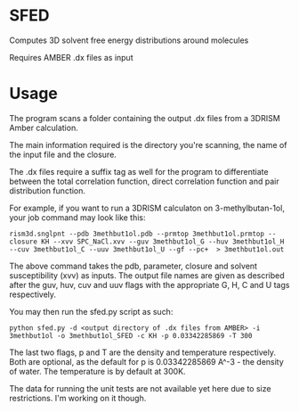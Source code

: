 SFED
==============================

Computes 3D solvent free energy distributions around molecules

Requires AMBER .dx files as input

Usage
==============================

The program scans a folder containing the output .dx files from a 3DRISM Amber calculation.

The main information required is the directory you're scanning, the name of the input file and the closure.

The .dx files require a suffix tag as well for the program to differentiate between the total correlation function, direct correlation function and pair distribution function.

For example, if you want to run a 3DRISM calculaton on 3-methylbutan-1ol, your job command may look like this:

    rism3d.snglpnt --pdb 3methbut1ol.pdb --prmtop 3methbut1ol.prmtop --closure KH --xvv SPC_NaCl.xvv --guv 3methbut1ol_G --huv 3methbut1ol_H --cuv 3methbut1ol_C --uuv 3methbut1ol_U --gf --pc+  > 3methbut1ol.out

The above command takes the pdb, parameter, closure and solvent susceptibility (xvv) as inputs.
The output file names are given as described after the guv, huv, cuv and uuv flags with the appropriate G, H, C and U tags respectively.

You may then run the sfed.py script as such:

    python sfed.py -d <output directory of .dx files from AMBER> -i 3methbut1ol -o 3methbut1ol_SFED -c KH -p 0.03342285869 -T 300

The last two flags, p and T are the density and temperature respectively. Both are optional, as the default for p is 0.03342285869 A^-3 - the density of water. The temperature is by default at 300K.

The data for running the unit tests are not available yet here due to size restrictions. I'm working on it though.